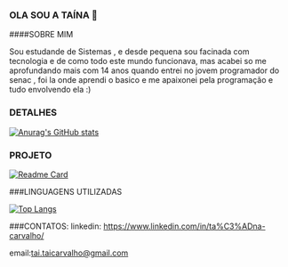 ### OLA SOU A TAÍNA 👋
####SOBRE MIM

Sou estudande de Sistemas , e desde pequena sou facinada com tecnologia e de como todo este mundo funcionava, mas acabei so me aprofundando mais com 14 anos quando entrei no jovem programador do senac , foi la onde aprendi o basico e me apaixonei pela programação e tudo envolvendo ela :)

### DETALHES

[![Anurag's GitHub stats](https://github-readme-stats.vercel.app/api?username=carvalhotaina&show_icons=true&theme=dark)](https://github.com/anuraghazra/github-readme-stats)

### PROJETO

[![Readme Card](https://github-readme-stats.vercel.app/api/pin/?username=carvalhotaina&repo=Tiktok-clone&theme=dark
)](https://github.com/anuraghazra/github-readme-stats)

###LINGUAGENS UTILIZADAS

[![Top Langs](https://github-readme-stats.vercel.app/api/top-langs/?username=carvalhotaina&layout=compact&theme=dark)](https://github.com/anuraghazra/github-readme-stats)

###CONTATOS:
linkedin: https://www.linkedin.com/in/ta%C3%ADna-carvalho/

email:tai.taicarvalho@gmail.com
